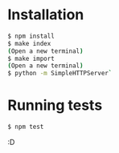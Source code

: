 # Installation
```sh
$ npm install
$ make index
(Open a new terminal)
$ make import
(Open a new terminal)
$ python -m SimpleHTTPServer`
```

# Running tests
```sh
$ npm test
```

:D
